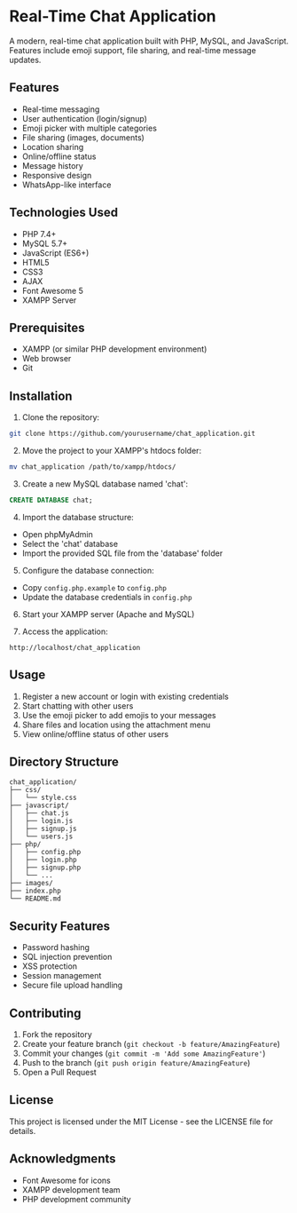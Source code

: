 # Real-Time Chat Application

A modern, real-time chat application built with PHP, MySQL, and JavaScript. Features include emoji support, file sharing, and real-time message updates.

## Features

- Real-time messaging
- User authentication (login/signup)
- Emoji picker with multiple categories
- File sharing (images, documents)
- Location sharing
- Online/offline status
- Message history
- Responsive design
- WhatsApp-like interface

## Technologies Used

- PHP 7.4+
- MySQL 5.7+
- JavaScript (ES6+)
- HTML5
- CSS3
- AJAX
- Font Awesome 5
- XAMPP Server

## Prerequisites

- XAMPP (or similar PHP development environment)
- Web browser
- Git

## Installation

1. Clone the repository:
```bash
git clone https://github.com/yourusername/chat_application.git
```

2. Move the project to your XAMPP's htdocs folder:
```bash
mv chat_application /path/to/xampp/htdocs/
```

3. Create a new MySQL database named 'chat':
```sql
CREATE DATABASE chat;
```

4. Import the database structure:
- Open phpMyAdmin
- Select the 'chat' database
- Import the provided SQL file from the 'database' folder

5. Configure the database connection:
- Copy `config.php.example` to `config.php`
- Update the database credentials in `config.php`

6. Start your XAMPP server (Apache and MySQL)

7. Access the application:
```
http://localhost/chat_application
```

## Usage

1. Register a new account or login with existing credentials
2. Start chatting with other users
3. Use the emoji picker to add emojis to your messages
4. Share files and location using the attachment menu
5. View online/offline status of other users

## Directory Structure

```
chat_application/
├── css/
│   └── style.css
├── javascript/
│   ├── chat.js
│   ├── login.js
│   ├── signup.js
│   └── users.js
├── php/
│   ├── config.php
│   ├── login.php
│   ├── signup.php
│   └── ...
├── images/
├── index.php
└── README.md
```

## Security Features

- Password hashing
- SQL injection prevention
- XSS protection
- Session management
- Secure file upload handling

## Contributing

1. Fork the repository
2. Create your feature branch (`git checkout -b feature/AmazingFeature`)
3. Commit your changes (`git commit -m 'Add some AmazingFeature'`)
4. Push to the branch (`git push origin feature/AmazingFeature`)
5. Open a Pull Request

## License

This project is licensed under the MIT License - see the LICENSE file for details.

## Acknowledgments

- Font Awesome for icons
- XAMPP development team
- PHP development community

